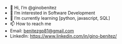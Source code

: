 - 👋 Hi, I’m @ginobenitez
- 👀 I’m interested in Software Development
- 🌱 I’m currently learning [python, javascript, SQL]
- 📫 How to reach me
- Email: benitezgp81@gmail.com
- LinkedIn: https://www.linkedin.com/in/gino-benitez/
